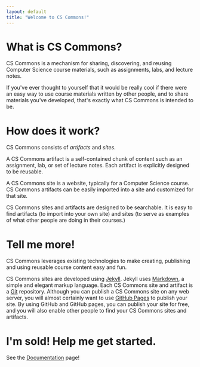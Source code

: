 ```yaml
---
layout: default
title: "Welcome to CS Commons!"
---
```


# What is CS Commons?

CS Commons is a mechanism for sharing, discovering, and reusing Computer Science course materials, such as assignments, labs, and lecture notes.

If you've ever thought to yourself that it would be really cool if there were an easy way to use course materials written by other people, and to share materials you've developed, that's exactly what CS Commons is intended to be.

# How does it work?

CS Commons consists of *artifacts* and *sites*.

A CS Commons artifact is a self-contained chunk of content such as an assignment, lab, or set of lecture notes.  Each artifact is explicitly designed to be reusable.

A CS Commons site is a website, typically for a Computer Science course.  CS Commons artifacts can be easily imported into a site and customized for that site.

CS Commons sites and artifacts are designed to be searchable.  It is easy to find artifacts (to import into your own site) and sites (to serve as examples of what other people are doing in their courses.)

# Tell me more!

CS Commons leverages existing technologies to make creating, publishing and using reusable course content easy and fun.

CS Commons sites are developed using [Jekyll](http://jekyllrb.com/).  Jekyll uses [Markdown](http://daringfireball.net/projects/markdown/), a simple and elegant markup language.  Each CS Commons site and artifact is a [Git](http://git-scm.com/) repository.  Although you can publish a CS Commons site on any web server, you will almost certainly want to use [GitHub Pages](https://pages.github.com/) to publish your site.  By using GitHub and GitHub pages, you can publish your site for free, and you will also enable other people to find your CS Commons sites and artifacts.

# I'm sold!  Help me get started.

See the [Documentation](documentation.html) page!

<!-- vim:set wrap: ­-->
<!-- vim:set linebreak: -->
<!-- vim:set nolist: -->
